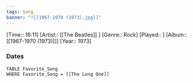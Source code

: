 ```yaml
---
tags: Song  
banner: "![[1967-1970 (1973).jpg]]"
---
```

[Time:: 16:11]
[Artist:: [[The Beatles]] ]
[Genre:: Rock]
[Played:: ]
[Album:: [[1967-1970 (1973)]]]
[Year:: 1973]
### Dates
````dataview
TABLE Favorite_Song
WHERE Favorite_Song = [[The Long One]]
````